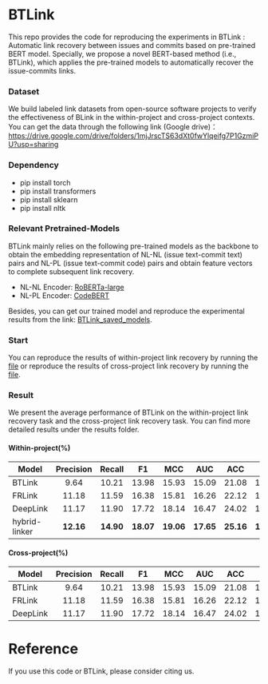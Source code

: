 # BTLink

This repo provides the code for reproducing the experiments in BTLink : Automatic link recovery between issues and commits based on pre-trained BERT model. Specially, we propose a novel BERT-based method (i.e., BTLink), which applies the pre-trained models to automatically recover the issue-commits links. 

### Dataset

We build labeled link datasets from open-source software projects to verify the effectiveness of BLink in the within-project and cross-project contexts. You can get the data through the following link (Google drive)：https://drive.google.com/drive/folders/1mjJrscTS63dXt0fwYlqeifg7P1GzmiPU?usp=sharing

### Dependency

- pip install torch
- pip install transformers
- pip install sklearn 
- pip install nltk


### Relevant Pretrained-Models

BTLink mainly relies on the following pre-trained models as the backbone to obtain the embedding representation of NL-NL (issue text-commit text) pairs and NL-PL (issue text-commit code) pairs and obtain feature vectors to complete subsequent link recovery.
- NL-NL Encoder: [RoBERTa-large](https://huggingface.co/roberta-large)
- NL-PL Encoder: [CodeBERT](https://huggingface.co/microsoft/codebert-base)

Besides, you can get our trained model and reproduce the experimental results from the link: [BTLink_saved_models](https://huggingface.co/microsoft/codebert-base).

### Start

You can reproduce the results of within-project link recovery by running the [file](https://github.com/glnmzx888/BTLink/blob/main/WithinCode/allRUN.sh) or reproduce the results of cross-project link recovery by running the [file](https://github.com/glnmzx888/BTLink/blob/main/codeCross/allRUN.sh).

### Result

We present the average performance of BTLink on the within-project link recovery task and the cross-project link recovery task. You can find more detailed results under the results folder.

#### Within-project(%)

| Model       |   Precision    | Recall |    F1     |  MCC   |   AUC    |    ACC    |  PF  |
| ----------- | :-------: | :--------: | :-------: | :-------: | :-------: | :-------: | :-------: |
| BTLink     |   9.64    |   10.21    |   13.98   |   15.93   |   15.09   |   21.08   |   14.32   |
| FRLink |   11.18   |   11.59    |   16.38   |   15.81   |   16.26   |   22.12   |   15.56   |
| DeepLink     |   11.17   |   11.90    |   17.72   |   18.14   |   16.47   |   24.02   |   16.57   |
| hybrid-linker    | **12.16** | **14.90**  | **18.07** | **19.06** | **17.65** | **25.16** | **17.83** |

#### Cross-project(%)

| Model       |   Precision    | Recall |    F1     |  MCC   |   AUC    |    ACC    |  PF  |
| ----------- | :-------: | :--------: | :-------: | :-------: | :-------: | :-------: | :-------: |
| BTLink     |   9.64    |   10.21    |   13.98   |   15.93   |   15.09   |   21.08   |   14.32   |
| FRLink |   11.18   |   11.59    |   16.38   |   15.81   |   16.26   |   22.12   |   15.56   |
| DeepLink     |   11.17   |   11.90    |   17.72   |   18.14   |   16.47   |   24.02   |   16.57   |


# Reference
If you use this code or BTLink, please consider citing us.
<pre><code></code></pre>
